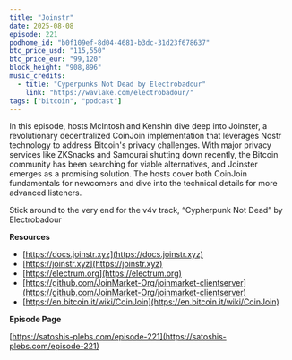 ```yaml
---
title: "Joinstr"
date: 2025-08-08
episode: 221
podhome_id: "b0f109ef-8d04-4681-b3dc-31d23f678637"
btc_price_usd: "115,550" 
btc_price_eur: "99,120"
block_height: "908,896"
music_credits:
  - title: "Cyperpunks Not Dead by Electrobadour"
    link: "https://wavlake.com/electrobadour/"
tags: ["bitcoin", "podcast"]
---
```

In this episode, hosts McIntosh and Kenshin dive deep into Joinster, a revolutionary decentralized CoinJoin implementation that leverages Nostr technology to address Bitcoin's privacy challenges. With major privacy services like ZKSnacks and Samourai shutting down recently, the Bitcoin community has been searching for viable alternatives, and Joinster emerges as a promising solution. The hosts cover both CoinJoin fundamentals for newcomers and dive into the technical details for more advanced listeners.

Stick around to the very end for the v4v track, “Cypherpunk Not Dead” by Electrobadour

**Resources**

- [https://docs.joinstr.xyz](https://docs.joinstr.xyz)
- [https://joinstr.xyz](https://joinstr.xyz)
- [https://electrum.org](https://electrum.org)
- [https://github.com/JoinMarket-Org/joinmarket-clientserver](https://github.com/JoinMarket-Org/joinmarket-clientserver)
- [https://en.bitcoin.it/wiki/CoinJoin](https://en.bitcoin.it/wiki/CoinJoin)

**Episode Page**

[https://satoshis-plebs.com/episode-221](https://satoshis-plebs.com/episode-221)

